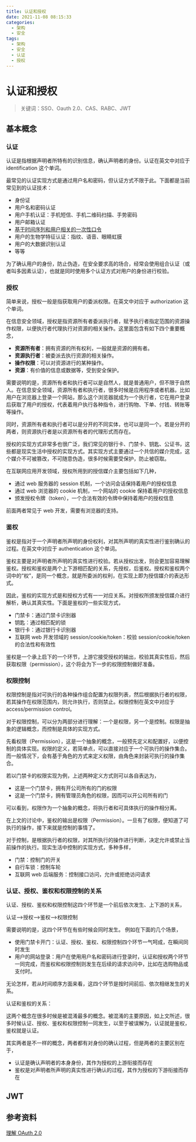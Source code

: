 ```yaml
---
title: 认证和授权
date: 2021-11-08 08:15:33
categories: 
  - 架构
  - 安全
tags: 
  - 架构
  - 安全
  - 认证
  - 授权
---
```

# 认证和授权

> 关键词：SSO、Oauth 2.0、CAS、RABC、JWT

## 基本概念

### 认证

认证是指根据声明者所特有的识别信息，确认声明者的身份。认证在英文中对应于 identification 这个单词。

最常见的认证实现方式是通过用户名和密码，但认证方式不限于此。下面都是当前常见到的认证技术：

- 身份证
- 用户名和密码认证
- 用户手机认证：手机短信、手机二维码扫描、手势密码
- 用户邮箱认证
- [基于时间序列和用户相关的一次性口令](https://tools.ietf.org/html/rfc6238)
- 用户的生物学特征认证：指纹、语音、眼睛虹膜
- 用户的大数据识别认证
- 等等

为了确认用户的身份，防止伪造，在安全要求高的场合，经常会使用组合认证（或者叫多因素认证），也就是同时使用多个认证方式对用户的身份进行校验。

### 授权

简单来说，授权一般是指获取用户的委派权限。在英文中对应于 authorization 这个单词。

在信息安全领域，授权是指资源所有者委派执行者，赋予执行者指定范围的资源操作权限，以便执行者代理执行对资源的相关操作。这里面包含有如下四个重要概念，

- **资源所有者**：拥有资源的所有权利，一般就是资源的拥有者。
- **资源执行者**：被委派去执行资源的相关操作。
- **操作权限**：可以对资源进行的某种操作。
- **资源**：有价值的信息或数据等，受到安全保护。

需要说明的是，资源所有者和执行者可以是自然人，就是普通用户，但不限于自然人。在信息安全领域，资源所有者和执行者，很多时候是应用程序或者机器。比如用户在浏览器上登录一个网站，那么这个浏览器就成为一个执行者，它在用户登录后获取了用户的授权，代表着用户执行各种指令，进行购物、下单、付钱、转账等等操作。

同时，资源所有者和执行者可以是分开的不同实体，也可以是同一个。若是分开的两者，则资源执行者是以资源所有者的代理形式而存在。

授权的实现方式非常多也很广泛，我们常见的银行卡、门禁卡、钥匙、公证书，这些都是现实生活中授权的实现方式。其实现方式主要通过一个共信的媒介完成，这个媒介不可被篡改，不可随意伪造，很多时候需要受保护，防止被窃取。

在互联网应用开发领域，授权所用到的授信媒介主要包括如下几种，

- 通过 web 服务器的 session 机制，一个访问会话保持着用户的授权信息
- 通过 web 浏览器的 cookie 机制，一个网站的 cookie 保持着用户的授权信息
- 颁发授权令牌（token），一个合法有效的令牌中保持着用户的授权信息

前面两者常见于 web 开发，需要有浏览器的支持。

### 鉴权

鉴权是指对于一个声明者所声明的身份权利，对其所声明的真实性进行鉴别确认的过程。在英文中对应于 authentication 这个单词。

鉴权主要是对声明者所声明的真实性进行校验。若从授权出发，则会更加容易理解鉴权。授权和鉴权是两个上下游相匹配的关系，先授权，后鉴权。授权和鉴权两个词中的“权”，是同一个概念，就是所委派的权利，在实现上即为授信媒介的表达形式。

因此，鉴权的实现方式是和授权方式有一一对应关系。对授权所颁发授信媒介进行解析，确认其真实性。下面是鉴权的一些实现方式，

- 门禁卡：通过门禁卡识别器
- 钥匙：通过相匹配的锁
- 银行卡：通过银行卡识别器
- 互联网 web 开发领域的 session/cookie/token：校验 session/cookie/token 的合法性和有效性

鉴权是一个承上启下的一个环节，上游它接受授权的输出，校验其真实性后，然后获取权限（permission），这个将会为下一步的权限控制做好准备。

### 权限控制

权限控制是指对可执行的各种操作组合配置为权限列表，然后根据执行者的权限，若其操作在权限范围内，则允许执行，否则禁止。权限控制在英文中对应于 access/permission control。

对于权限控制，可以分为两部分进行理解：一个是权限，另一个是控制。权限是抽象的逻辑概念，而控制是具体的实现方式。

先看权限（Permission），这是一个抽象的概念，一般预先定义和配置好，以便控制的具体实现。权限的定义，若简单点，可以直接对应于一个可执行的操作集合。而一般情况下，会有基于角色的方式来定义权限，由角色来封装可执行的操作集合。

若以门禁卡的权限实现为例，上述两种定义方式则可以各自表达为，

- 这是一个门禁卡，拥有开公司所有的门的权限
- 这是一个门禁卡，拥有管理员角色的权限，因而可以开公司所有的门

可以看到，权限作为一个抽象的概念，将执行者和可具体执行的操作相分离。

在上文的讨论中，鉴权的输出是权限（Permission）。一旦有了权限，便知道了可执行的操作，接下来就是控制的事情了。

对于控制，是根据执行者的权限，对其所执行的操作进行判断，决定允许或禁止当前操作的执行。现实生活中控制的实现方式，多种多样，

- 门禁：控制门的开关
- 自行车锁：控制车轮
- 互联网 web 后端服务：控制接口访问，允许或拒绝访问请求

### 认证、授权、鉴权和权限控制的关系

认证、授权、鉴权和权限控制这四个环节是一个前后依次发生、上下游的关系，

认证-->授权-->鉴权-->权限控制

需要说明的是，这四个环节在有些时候会同时发生。 例如在下面的几个场景，

- 使用门禁卡开门：认证、授权、鉴权、权限控制四个环节一气呵成，在瞬间同时发生
- 用户的网站登录：用户在使用用户名和密码进行登录时，认证和授权两个环节一同完成，而鉴权和权限控制则发生在后续的请求访问中，比如在选购物品或支付时。

无论怎样，若从时间顺序方面来看，这四个环节是按时间前后、依次相继发生的关系。

认证和鉴权的关系：

这两个概念在很多时候是被混淆最多的概念。被混淆的主要原因，如上文所述，很多时候认证、授权、鉴权和权限控制一同发生，以至于被误解为，认证就是鉴权，鉴权就是认证。

其实两者是不一样的概念，两者都有对身份的确认过程，但是两者的主要区别在于，

- 认证是确认声明者的本身身份，其作为授权的上游衔接而存在
- 鉴权是对声明者所声明的真实性进行确认的过程，其作为授权的下游衔接而存在

## JWT

## 参考资料

[理解 OAuth 2.0](http://www.ruanyifeng.com/blog/2014/05/oauth_2_0.html)

